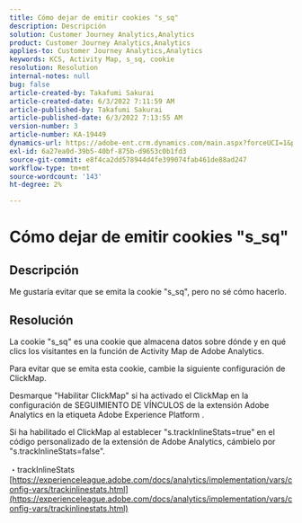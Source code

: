 ```yaml
---
title: Cómo dejar de emitir cookies "s_sq"
description: Descripción
solution: Customer Journey Analytics,Analytics
product: Customer Journey Analytics,Analytics
applies-to: Customer Journey Analytics,Analytics
keywords: KCS, Activity Map, s_sq, cookie
resolution: Resolution
internal-notes: null
bug: false
article-created-by: Takafumi Sakurai
article-created-date: 6/3/2022 7:11:59 AM
article-published-by: Takafumi Sakurai
article-published-date: 6/3/2022 7:13:55 AM
version-number: 3
article-number: KA-19449
dynamics-url: https://adobe-ent.crm.dynamics.com/main.aspx?forceUCI=1&pagetype=entityrecord&etn=knowledgearticle&id=57f2b672-0ce3-ec11-bb3d-000d3a33d4a1
exl-id: 6a27ea0d-39b5-40bf-875b-d9653c0b1fd3
source-git-commit: e8f4ca2dd578944d4fe399074fab461de88ad247
workflow-type: tm+mt
source-wordcount: '143'
ht-degree: 2%

---
```


# Cómo dejar de emitir cookies &quot;s_sq&quot;

## Descripción

Me gustaría evitar que se emita la cookie &quot;s_sq&quot;, pero no sé cómo hacerlo.

## Resolución


La cookie &quot;s_sq&quot; es una cookie que almacena datos sobre dónde y en qué clics los visitantes en la función de Activity Map de Adobe Analytics.

Para evitar que se emita esta cookie, cambie la siguiente configuración de ClickMap.

Desmarque &quot;Habilitar ClickMap&quot; si ha activado el ClickMap en la configuración de SEGUIMIENTO DE VÍNCULOS de la extensión Adobe Analytics en la etiqueta Adobe Experience Platform .

Si ha habilitado el ClickMap al establecer &quot;s.trackInlineStats=true&quot; en el código personalizado de la extensión de Adobe Analytics, cámbielo por &quot;s.trackInlineStats=false&quot;.

・trackInlineStats
[https://experienceleague.adobe.com/docs/analytics/implementation/vars/config-vars/trackinlinestats.html](https://experienceleague.adobe.com/docs/analytics/implementation/vars/config-vars/trackinlinestats.html)
